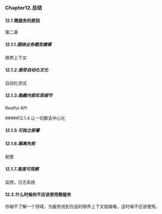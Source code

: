 ### Chapter12.总结

#### 12.1.微服务的原则

第二章

##### 12.1.1.围绕业务概念建模

限界上下文

##### 12.1.2.接受自动化文化

自动化测试

##### 12.1.3.隐藏内部实现细节

Restful API

#####12.1.4.让一切都去中心化

##### 12.1.5.可独立部署

##### 12.1.6.隔离失败

舱壁

##### 12.1.7.高度可观察

监控，日志系统



#### 12.2.什么时候你不应该使用微服务

你越不了解一个领域，为服务找到合适的限界上下文就越难，这时候不应该使用。